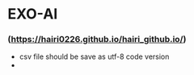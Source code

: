 # EXO-AI
### (https://hairi0226.github.io/hairi_github.io/)
- csv file should be save as utf-8 code version
- 
